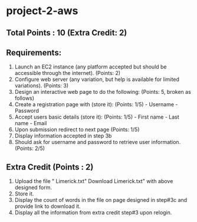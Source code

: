 # project-2-aws

## Total Points : 10 (Extra Credit: 2)

## Requirements:
1. Launch an EC2 instance (any platform accepted but should be accessible through the internet). (Points: 2)
2. Configure web server (any variation, but help is available for limited variations). (Points: 3)
3. Design an interactive web page to do the following: (Points: 5, broken as follows)
  1. Create a registration page with (store it): (Points: 1/5)
    - Username
    - Password
  2. Accept users basic details (store it): (Points: 1/5)
    - First name
    - Last name
    - Email
  3. Upon submission redirect to next page (Points: 1/5)
  4. Display information accepted in step 3b
4. Should ask for username and password to retrieve user information. (Points: 2/5)

## Extra Credit (Points : 2)
1. Upload the file " Limerick.txt"  Download Limerick.txt" with above designed form.
2. Store it.
3. Display the count of words in the file on page designed in step#3c and provide link to download it.
4. Display all the information from extra credit step#3 upon relogin.
 
